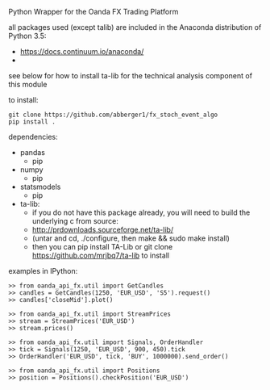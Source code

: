 Python Wrapper for the Oanda FX Trading Platform

all packages used (except talib) are included in the Anaconda distribution of Python 3.5:
  - https://docs.continuum.io/anaconda/
  - 
see below for how to install ta-lib for the technical analysis component of this module

to install:

    git clone https://github.com/abberger1/fx_stoch_event_algo
    pip install .
  
dependencies:
  - pandas
    - pip
  - numpy
    - pip
  - statsmodels
    - pip 
  - ta-lib:
    - if you do not have this package already, you will need to build the underlying c from source:
    - http://prdownloads.sourceforge.net/ta-lib/
    - (untar and cd, ./configure, then make && sudo make install)
    - then you can pip install TA-Lib or git clone https://github.com/mrjbq7/ta-lib to install

examples in IPython:
  
    >> from oanda_api_fx.util import GetCandles
    >> candles = GetCandles(1250, 'EUR_USD', 'S5').request()
    >> candles['closeMid'].plot()

    >> from oanda_api_fx.util import StreamPrices
    >> stream = StreamPrices('EUR_USD')
    >> stream.prices()
 
    >> from oanda_api_fx.util import Signals, OrderHandler
    >> tick = Signals(1250, 'EUR_USD', 900, 450).tick
    >> OrderHandler('EUR_USD', tick, 'BUY', 1000000).send_order()
 
    >> from oanda_api_fx.util import Positions
    >> position = Positions().checkPosition('EUR_USD')
